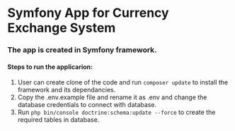 # Symfony App for Currency Exchange System

### The app is created in Symfony framework.

#### Steps to run the applicarion:
1. User can create clone of the code and run `composer update` to install the framework and its dependancies.
2. Copy the .env.example file and rename it as .env and change the database credentials to connect with database.
3. Run `php bin/console doctrine:schema:update --force` to create the required tables in database.
